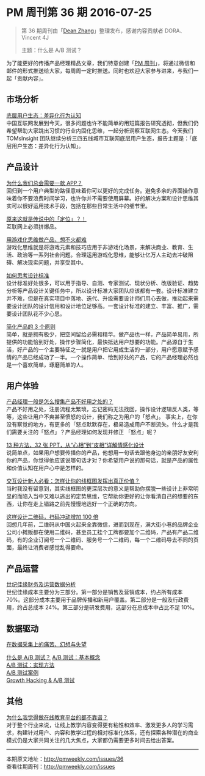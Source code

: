 # PM 周刊第 36 期 2016-07-25

> 第 36 期周刊由「[Dean Zhang](http://pmweekly.com/contributors#dean)」整理发布，感谢内容贡献者 DORA、Vincent 4J
> 
> 主题：什么是 A/B 测试？

为了能更好的传播产品经理精品文章，我们特意创建「[PM 周刊](http://pmweekly.com/)」，将通过微信和邮件的形式推送给大家，每周周一定时推送。同时也欢迎大家参与进来，与我们一起「贡献内容」。 


## 市场分析

[底层用户生态：差异化行为认知](https://mp.weixin.qq.com/s?__biz=MzA3NTcwOTIwNg==&mid=2655842763&idx=1&sn=9166646bb075a72ded69f30d31166d1f&scene=1&srcid=0720OuTFiFsGfqHbnvXAnobK&key=77421cf58af4a653e651bef2d0e4aaa95e7044d908c6e2ab775ccc3beb4af0602566d664329878bde035b1649712ec92&ascene=0&uin=MjExNzY1NDIwMQ%3D%3D&devicetype=iMac+MacBookPro12%2C1+OSX+OSX+10.11.4+build(15E65)&version=11020201&pass_ticket=USFtmLzEwL2Hs7a%2Fy8jFrAPEh42PjdheP%2F%2FoE%2BnvsYfXs7np4upqvepcVylku0rj)   
中国互联网发展到今天，很多问题也许不能简单的用短篇报告研究透彻，但我们仍希望帮助大家跳出习惯的行业内固化思维，一起分析洞察互联网生态。今天我们 TOMsInsight 团队继续分析三四五线城市互联网底层用户生态，报告主题是：「底层用户生态：差异化行为认知」。

## 产品设计

[为什么我们总会需要一款 APP？](http://ued.baidu.com/?p=4946)  
回归到一个用户典型的路径意味着你可以更好的完成任务。避免多余的界面操作意味着你不要浪费时间学习，也许你并不需要使用屏幕。好的解决方案和设计思维其实可以很好运用技术手段，包括在那些日常生活中的细节里。

[原来这就是传说中的「定位」？！](https://mp.weixin.qq.com/s?__biz=MzAxMzc5NDAyMw==&mid=2650510037&idx=1&sn=f2e5f223320357069d9b70988de0b239&scene=1&srcid=0722ZDWtNng0CmuhS0MUrtVY&key=77421cf58af4a65341ef0cdd54aa822abf449bbfbea77469f176001867d86805d146ba69fb4976f6cdac9bd454df1b79&ascene=0&uin=MjExNzY1NDIwMQ%3D%3D&devicetype=iMac+MacBookPro12%2C1+OSX+OSX+10.11.4+build(15E65)&version=11020201&pass_ticket=USFtmLzEwL2Hs7a%2Fy8jFrAPEh42PjdheP%2F%2FoE%2BnvsYfXs7np4upqvepcVylku0rj)  
互联网上必须拼爆品。

[用游戏化思维做产品，想不火都难](https://mp.weixin.qq.com/s?__biz=MzAxMzc5NDAyMw==&mid=2650510020&idx=1&sn=2344851be39fe1132e00f32df90f1087&scene=1&srcid=0720XCbOF0xc5o5kbDuRDaX6&key=77421cf58af4a6537b158771d6c7f7ce78fa6d0b90f35ed1537f54d817ceace89c953610c939dbc4ac126acb21c4d07c&ascene=0&uin=MjExNzY1NDIwMQ%3D%3D&devicetype=iMac+MacBookPro12%2C1+OSX+OSX+10.11.4+build(15E65)&version=11020201&pass_ticket=USFtmLzEwL2Hs7a%2Fy8jFrAPEh42PjdheP%2F%2FoE%2BnvsYfXs7np4upqvepcVylku0rj)  
游戏化思维就是将游戏元素和技巧应用于非游戏化场景，来解决商业、教育、生活、政治等一系列社会问题。合理运用游戏化思维，能够让亿万人主动去冲破阻碍、解决现实问题，并享受其中。

[如何思考设计标准](https://mp.weixin.qq.com/s?__biz=MjM5NjA3ODI3Ng==&mid=2649828380&idx=1&sn=841d3510947bd665406023a083796866&scene=1&srcid=07208EjMdH8fK6lWeDn9otey&key=77421cf58af4a65303cc97e944e6da5acfa2aa49667941990f2c733affb1c19971c57feaa37f4e342d8fc0d63e346f67&ascene=0&uin=MjExNzY1NDIwMQ%3D%3D&devicetype=iMac+MacBookPro12%2C1+OSX+OSX+10.11.4+build(15E65)&version=11020201&pass_ticket=USFtmLzEwL2Hs7a%2Fy8jFrAPEh42PjdheP%2F%2FoE%2BnvsYfXs7np4upqvepcVylku0rj)  
设计标准好处很多，可以用于指导、自测、专家测试、现状分析、改版验证、趋势分析等产品设计关键任务中，所以设计标准大家团队应该都有一套。设计标准建立并不难，但是在真实项目中落地、迭代、升级需要设计师们用心去做，推动起来需要设计团队的设计信用和设计地位足够高。一套设计标准的建立、丰富、推广，需要设计团队花不少心思。

[简化产品的 3 个原则](https://mp.weixin.qq.com/s?__biz=MzAxMzc5NDAyMw==&mid=2650510017&idx=1&sn=a7ec4e1eae0bca8062e718cf1061788e&scene=1&srcid=0719DYkEj1UoYmqfwWwSyShG&key=77421cf58af4a653eb5e7288ed8c9a3ff6c5628e6cbc13d7c3adeff24d83be1b62ea757a623105d18a132596691dccfd&ascene=0&uin=MjExNzY1NDIwMQ%3D%3D&devicetype=iMac+MacBookPro12%2C1+OSX+OSX+10.11.4+build(15E65)&version=11020201&pass_ticket=USFtmLzEwL2Hs7a%2Fy8jFrAPEh42PjdheP%2F%2FoE%2BnvsYfXs7np4upqvepcVylku0rj)  
简单，就是拥有极少，把空间留给必需和精华。做产品也一样，产品简单易用，所提供的功能恰到好处，操作步骤简化，最快抵达用户想要的功能。产品源自于生活，好产品的一个主要特征之一就是用户把它用成生活的一部分，用户愿意赋予感情的产品已经成功了一半。一个操作简单、恰到好处的产品，它的产品经理必然也是一个喜欢简单，琢磨简单的人。  

## 用户体验

[产品经理一般是怎么搜集产品不好用之处的？](http://www.zhihu.com/question/22495656/answer/112193878)  
产品不好用之处，注册流程太繁琐，忘记密码无法找回，操作设计逻辑反人类，等等，这些让用户不爽甚至愤怒的设计，我们称之为用户的「怒点」。
事实上，在你没有察觉的地方，有更多的「怒点默默存在，极易造成用户不断流失。什么才是我们需要关注的「怒点」？产品经理如何发现并修正 「怒点」呢？

[13 种方法，32 张 PPT，从“心相”到“皮相”详解情感化设计](https://mp.weixin.qq.com/s?__biz=MTEwNTM0ODI0MQ==&mid=2653433303&idx=1&sn=c1e2cb42ece0fb0822d577889413d5bf&key=77421cf58af4a653665c8ee9378fa3f027f26b5091cbedb557540c54e07fb4863ed6ae083591690fe92dbb140fdcc8c1&ascene=0&uin=MjExNzY1NDIwMQ%3D%3D&devicetype=iMac+MacBookPro12%2C1+OSX+OSX+10.11.4+build(15E65)&version=11020201&pass_ticket=USFtmLzEwL2Hs7a%2Fy8jFrAPEh42PjdheP%2F%2FoE%2BnvsYfXs7np4upqvepcVylku0rj)  
说简单点，如果用户想要传播你的产品，他想用一句话去跟他身边的亲朋好友安利你的产品，你觉得他应该说哪句话才对？你希望用户说的那句话，就是产品的属性和价值认知在用户心中是怎样的。

[交互设计新人必看：怎样让你的线框图发挥出真正价值？](https://mp.weixin.qq.com/s?__biz=MzAxNDAxOTcxOQ==&mid=2650934941&idx=1&sn=3ee5ff2740b00acf17dcf86b548a7acd&scene=1&srcid=07192KvRmTCsureSFLgHW8Sz&key=77421cf58af4a653144db1ba94873ccb7ea5bd94986501eff1ab0de8fcbf8d9036ce10e4c222f04c9148a16a0b2a444b&ascene=0&uin=MjExNzY1NDIwMQ%3D%3D&devicetype=iMac+MacBookPro12%2C1+OSX+OSX+10.11.4+build(15E65)&version=11020201&pass_ticket=USFtmLzEwL2Hs7a%2Fy8jFrAPEh42PjdheP%2F%2FoE%2BnvsYfXs7np4upqvepcVylku0rj)  
当时我没有留意到，其实线框图的更深层次的意义是帮助你摆脱一些设计上非常明显的而陷入当中又难以逃出的定势思维，它帮助你更好的让你看清自己的想要的东西，让你在走上错路之前先慢慢地选好一个正确的方向。 

[这样设计二维码，扫码冲动增加 100 倍](https://mp.weixin.qq.com/s?__biz=MjM5NjAyMzcyMA==&mid=2659990653&idx=1&sn=f16ccfbff8b091bf814feabb503cc1cc&scene=1&srcid=0719OOULH4dX8YZq5YOIzmQD&key=77421cf58af4a653eddf6e3f1d2e60ed2879071c760c82923aa0cd524855f4a1b96b1841486d3605bc88fca0e0cff542&ascene=0&uin=MjExNzY1NDIwMQ%3D%3D&devicetype=iMac+MacBookPro12%2C1+OSX+OSX+10.11.4+build(15E65)&version=11020201&pass_ticket=USFtmLzEwL2Hs7a%2Fy8jFrAPEh42PjdheP%2F%2FoE%2BnvsYfXs7np4upqvepcVylku0rj)  
回想几年前，二维码从中国火起来全靠微信，进而到现在，满大街小巷的品牌企业公司小摊贩都在使用二维码，甚至员工挂个工牌都要加个二维码，产品有产品二维码，有的企业订阅号一个二维码、服务号一个二维码，每一个二维码导去不同的页面，最终让消费者感觉乱得要命。

## 产品运营

[世纪佳缘财务及运营数据分析](http://bluewhale.cc/2016-02-01/jiayuan-finance-report.html?nsukey=IaobyzN3RSk4qxRNoriniW4actOiHGI3Fop62igcTGj3zLXKOO9S%2Fl7PGHqzPx%2BTGNLCT9BeQ0YU5pCXhn5btg%3D%3D)  
世纪佳缘成本主要分为三部分。第一部分是销售及营销成本，约占所有成本 70%。这部分成本主要用于品牌传播和新用户覆盖。第二部分是一般及行政费用，约占总成本 24%。第三部分是研发费用，这部分在总成本中占比不足 10%。

## 数据驱动

[在数据采集上的痛苦、幻想与失望](https://zhuanlan.zhihu.com/p/21628977)  

[什么是 A/B 测试？](https://www.zhihu.com/question/20045543/answer/59025552) 
[A/B 测试：基本概念](http://oldj.net/article/ab-testing-basic-concept/)  
[A/B 测试：实现方法](http://oldj.net/article/ab-testing-method/)  
[A/B 测试案例](http://oldj.net/article/cases-of-a-b-testing-1/)  
[Growth Hacking & A/B 测试](https://zhuanlan.zhihu.com/p/21250266)  

## 其他

[为什么我觉得做在线教育平台的都不靠谱？](https://zhuanlan.zhihu.com/p/21649096)  
对于整个行业来说，让线上教学内容变得更有粘性和效率、激发更多人的学习需求，构建针对用户、内容和教学过程的相对标准化体系，还有探索各种潜在的商业模式仍是大家共同关注的几大焦点，大家都仍需要更多时间去给出答案。

---
本期原文地址：<http://pmweekly.com/issues/36>     
查看往期周刊：<http://pmweekly.com/issues>    